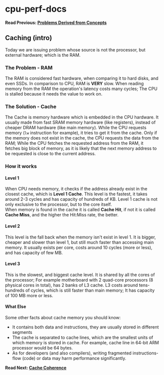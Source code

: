 # cpu-perf-docs
**Read Previous: [Problems Derived from Concepts](./problems-derived.md)**
## Caching (intro)
Today we are issuing problem whose source is not the processor, but external hardware; which is the RAM.

### The Problem - RAM
The RAM is considered fast hardware, when comparing it to hard disks, and even SSDs. In comparison to CPU, RAM is **VERY** slow. When reading memory from the RAM the operation's latency costs many cycles; The CPU is stalled because it needs the value to work on.

### The Solution - Cache
The Cache is memory hardware which is embedded in the CPU hardware. It usually made from fast SRAM memory hardware (like registers), instead of cheaper DRAM hardware (like main memory). While the CPU requests memory (`lw` instruction for example), it tries to get it from the cache. Only if the memory does not exist in the cache, the CPU requests the data from the RAM; While the CPU fetches the requested address from the RAM, it fetches big block of memory, as it is likely that the next memory address to be requested is close to the current address.

### How it works
#### Level 1
When CPU needs memory, it checks if the address already exist in the closest cache, which is **Level 1 Cache**. This level is the fastest, it takes around 2-3 cycles and has capacity of hundreds of KB.
Level 1 cache is not only exclusive to the processor, but to the core itself.\
When memory is found in the cache it is called **Cache Hit**, if not it is called **Cache Miss**, and the higher the Hit:Miss rate, the better.
#### Level 2
This level is the fall back when the memory isn't exist in level 1. It is bigger, cheaper and slower than level 1, but still much faster than accessing main memory. It usually exists per core, costs around 10 cycles (more or less), and has capacity of few MB.
#### Level 3
This is the slowest, and biggest cache level. It is shared by all the cores of the processor; For example motherboard with 2 quad-core processors (8 physical cores in total), has 2 banks of L3 cache. L3 costs around tens-hundreds of cycles, which is still faster than main memory; It has capacity of 100 MB more or less.

#### What Else
Some other facts about cache memory you should know:
* It contains both data and instructions, they are usually stored in different segments
* The cache is separated to cache lines, which are the smallest units of which memory is stored in cache. For example, cache line in 64-bit ARM processor would be 64 bytes.
* As for developers (and also compilers), writing fragmented instructions-flow (code) or data may harm performance significantly.

**Read Next: [Cache Coherence](./cache-coherence.md)**